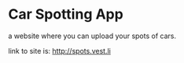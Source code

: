 # Car Spotting App
a website where you can upload your spots of cars.

link to site is: http://spots.vest.li
